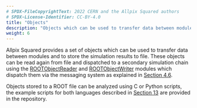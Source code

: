 ```yaml
---
# SPDX-FileCopyrightText: 2022 CERN and the Allpix Squared authors
# SPDX-License-Identifier: CC-BY-4.0
title: "Objects"
description: "Objects which can be used to transfer data between modules."
weight: 6
---
```


Allpix Squared provides a set of objects which can be used to transfer data between modules and to store the simulation
results to file. These objects can be read again from file and dispatched to a secondary simulation chain using the
[ROOTObjectReader](../07_modules/rootobjectreader.md) and [ROOTObjectWriter](../07_modules/rootobjectwriter.md) modules which
dispatch them via the messaging system as explained in [Section 4.6](../04_framework/06_messages.md).

Objects stored to a ROOT file can be analyzed using C or Python scripts, the example scripts for both languages described in
[Section 13](13_additional/root_analysis_macros.md) are provided in the repository.
